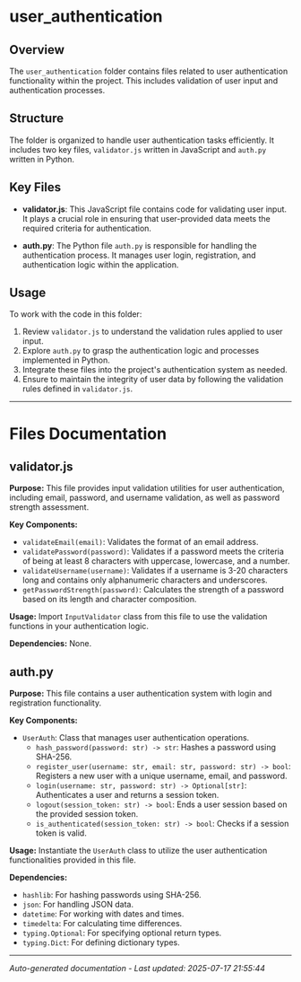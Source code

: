 # user_authentication

## Overview
The `user_authentication` folder contains files related to user authentication functionality within the project. This includes validation of user input and authentication processes.

## Structure
The folder is organized to handle user authentication tasks efficiently. It includes two key files, `validator.js` written in JavaScript and `auth.py` written in Python.

## Key Files
- **validator.js**: This JavaScript file contains code for validating user input. It plays a crucial role in ensuring that user-provided data meets the required criteria for authentication.
  
- **auth.py**: The Python file `auth.py` is responsible for handling the authentication process. It manages user login, registration, and authentication logic within the application.

## Usage
To work with the code in this folder:
1. Review `validator.js` to understand the validation rules applied to user input.
2. Explore `auth.py` to grasp the authentication logic and processes implemented in Python.
3. Integrate these files into the project's authentication system as needed.
4. Ensure to maintain the integrity of user data by following the validation rules defined in `validator.js`.

---

# Files Documentation

## validator.js

**Purpose:** This file provides input validation utilities for user authentication, including email, password, and username validation, as well as password strength assessment.

**Key Components:**
- `validateEmail(email)`: Validates the format of an email address.
- `validatePassword(password)`: Validates if a password meets the criteria of being at least 8 characters with uppercase, lowercase, and a number.
- `validateUsername(username)`: Validates if a username is 3-20 characters long and contains only alphanumeric characters and underscores.
- `getPasswordStrength(password)`: Calculates the strength of a password based on its length and character composition.

**Usage:** Import `InputValidator` class from this file to use the validation functions in your authentication logic.

**Dependencies:** None.

## auth.py

**Purpose:** This file contains a user authentication system with login and registration functionality.

**Key Components:**
- `UserAuth`: Class that manages user authentication operations.
  - `hash_password(password: str) -> str`: Hashes a password using SHA-256.
  - `register_user(username: str, email: str, password: str) -> bool`: Registers a new user with a unique username, email, and password.
  - `login(username: str, password: str) -> Optional[str]`: Authenticates a user and returns a session token.
  - `logout(session_token: str) -> bool`: Ends a user session based on the provided session token.
  - `is_authenticated(session_token: str) -> bool`: Checks if a session token is valid.

**Usage:** Instantiate the `UserAuth` class to utilize the user authentication functionalities provided in this file.

**Dependencies:**
- `hashlib`: For hashing passwords using SHA-256.
- `json`: For handling JSON data.
- `datetime`: For working with dates and times.
- `timedelta`: For calculating time differences.
- `typing.Optional`: For specifying optional return types.
- `typing.Dict`: For defining dictionary types.

---
*Auto-generated documentation - Last updated: 2025-07-17 21:55:44*
